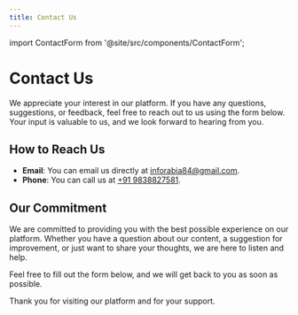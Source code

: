 ```yaml
---
title: Contact Us
---
```


import ContactForm from '@site/src/components/ContactForm';

# Contact Us

We appreciate your interest in our platform. If you have any questions, suggestions, or feedback, feel free to reach out to us using the form below. Your input is valuable to us, and we look forward to hearing from you.

## How to Reach Us

- **Email**: You can email us directly at [inforabia84@gmail.com](mailto:inforabia84@gmail.com).
- **Phone**: You can call us at [+91 9838827581](tel:+919838827581).

## Our Commitment

We are committed to providing you with the best possible experience on our platform. Whether you have a question about our content, a suggestion for improvement, or just want to share your thoughts, we are here to listen and help.

Feel free to fill out the form below, and we will get back to you as soon as possible.

<ContactForm />

Thank you for visiting our platform and for your support.
